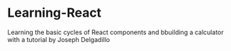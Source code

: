 # Learning-React
Learning the basic cycles of React components and bbuilding a calculator with a tutorial by Joseph Delgadillo
